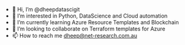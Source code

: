 - 👋 Hi, I’m @dheepdatascigit
- 👀 I’m interested in Python, DataScience and Cloud automation
- 🌱 I’m currently learning Azure Resource Templates and Blockchain
- 💞️ I’m looking to collaborate on Terraform templates for Azure
- 📫 How to reach me dheep@net-research.com.au

<!---
dheepdatascigit/dheepdatascigit is a ✨ special ✨ repository because its `README.md` (this file) appears on your GitHub profile.
You can click the Preview link to take a look at your changes.
--->
